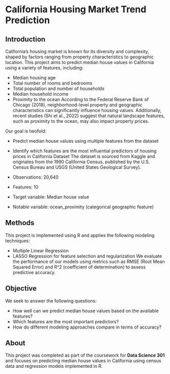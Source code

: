 # California Housing Market Trend Prediction

## Introduction
California’s housing market is known for its diversity and complexity, shaped by factors ranging from property characteristics to geographic location. This project aims to predict median house values in California using a variety of features, including:

- Median housing age
- Total number of rooms and bedrooms
- Total population and number of households
- Median household income
- Proximity to the ocean
According to the Federal Reserve Bank of Chicago (2018), neighborhood-level property and geographic characteristics can significantly influence housing values. Additionally, recent studies (Shi et al., 2022) suggest that natural landscape features, such as proximity to the ocean, may also impact property prices.

Our goal is twofold:

- Predict median house values using multiple features from the dataset 
- Identify which features are the most influential predictors of housing prices in California
Dataset
The dataset is sourced from Kaggle and originates from the 1990 California Census, published by the U.S. Census Bureau and USGS (United States Geological Survey).

- Observations: 20,640
- Features: 10
- Target variable: Median house value
- Notable variable: ocean_proximity (categorical geographic feature)

## Methods
This project is implemented using R and applies the following modeling techniques:

- Multiple Linear Regression
- LASSO Regression for feature selection and regularization
We evaluate the performance of our models using metrics such as RMSE (Root Mean Squared Error) and R^2 (coefficient of determination) to assess predictive accuracy.

## Objective
We seek to answer the following questions:

- How well can we predict median house values based on the available features?
- Which features are the most important predictors?
- How do different modeling approaches compare in terms of accuracy?

## About
This project was completed as part of the coursework for **Data Science 301** and focuses on predicting median house values in California using census data and regression models implemented in R.
